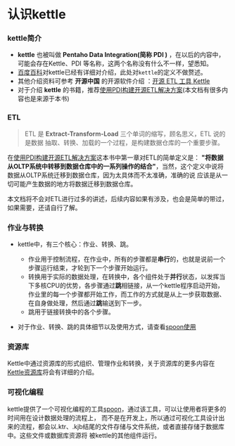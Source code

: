# 认识kettle

### kettle简介
- **kettle** 也被叫做 **Pentaho Data Integration(简称 PDI )**  ，在以后的内容中，可能会存在Kettle、PDI 等名称，这两个名称没有什么不一样，望悉知。
- [百度百科](https://baike.baidu.com/item/Kettle)对kettle已经有详细对介绍，此处对```kettle```的定义不做赘述。
- 其他介绍资料可参考 **开源中国** 的开源软件介绍 ：[开源 ETL 工具 Kettle](https://www.oschina.net/p/kettle)
- 对于介绍 **kettle** 的书籍，推荐[使用PDI构建开源ETL解决方案](https://book.douban.com/subject/25866405/)(本文档有很多内容也是来源于本书)

### ETL

> ETL 是 **Extract-Transform-Load** 三个单词的缩写，顾名思义，ETL 说的是数据 抽取、转换、加载的一个过程，是构建数据仓库的一个重要步骤。

在[使用PDI构建开源ETL解决方案](https://book.douban.com/subject/25866405/)这本书中第一章对ETL的简单定义是：
**"将数据从OLTP系统中转移到数据仓库中的一系列操作的结合"**，当然，这个定义中说将数据从OLTP系统迁移到数据仓库，因为太具体而不太准确，准确的说
应该是从一切可能产生数据的地方将数据迁移到数据仓库。

本文档将不会对ETL进行过多的讲述，后续内容如果有涉及，也会是简单的带过，如果需要，还请自行了解。

### 作业与转换

- kettle中，有三个核心：作业、转换、跳。
    - 作业用于控制流程，在作业中，所有的步骤都是**串行**的，也就是说前一个步骤运行结束，才轮到下一个步骤开始运行。
    - 转换用于实际的数据处理，在转换中，各个组件处于**并行**状态，以发挥当下多核CPU的优势，各步骤通过**跳**相链接，从一个kettle程序启动开始，
    作业里的每一个步骤都开始工作，而工作的方式就是从上一步获取数据、在自身做处理，然后通过**跳**输送到下一步。
    - 跳用于链接转换中的各个步骤。
    
- 对于作业、转换、跳的具体细节以及使用方式，请查看[spoon使用](spoon/start)

### 资源库
Kettle中通过资源库的形式组织、管理作业和转换，关于资源库的更多内容在[Kettle资源库](/spoon/repositorie.md)将会有详细的介绍。

### 可视化编程

kettle提供了一个可视化编程的工具[spoon](spoon/start)，通过该工具，可以让使用者将更多的时间用在设计数据处理的流程上，
而不是在开发上，所以通过可视化工具设计出来的流程，都会以.ktr、.kjb结尾的文件存储与文件系统，或者直接存储于数据库中。这些文件或数据库资源将
被kettle的其他组件运行。

    
